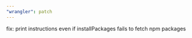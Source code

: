 ```yaml
---
"wrangler": patch
---
```


fix: print instructions even if installPackages fails to fetch npm packages

